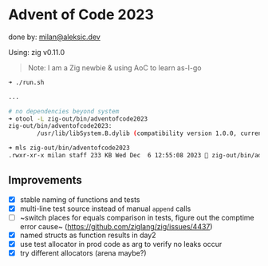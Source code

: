 # Advent of Code 2023

done by: milan@aleksic.dev

Using: zig v0.11.0

> Note: I am a Zig newbie & using AoC to learn as-I-go

```bash
➜ ./run.sh

...

# no dependencies beyond system
➜ otool -L zig-out/bin/adventofcode2023
zig-out/bin/adventofcode2023:
        /usr/lib/libSystem.B.dylib (compatibility version 1.0.0, current version 1336.0.0)

➜ mls zig-out/bin/adventofcode2023
.rwxr-xr-x milan staff 233 KB Wed Dec  6 12:55:08 2023  zig-out/bin/adventofcode2023
```

## Improvements

- [x] stable naming of functions and tests
- [x] multi-line test source instead of manual `append` calls
- [ ] ~switch places for equals comparison in tests, figure out the comptime error cause~ (https://github.com/ziglang/zig/issues/4437)
- [x] named structs as function results in day2
- [x] use test allocator in prod code as arg to verify no leaks occur
- [x] try different allocators (arena maybe?)